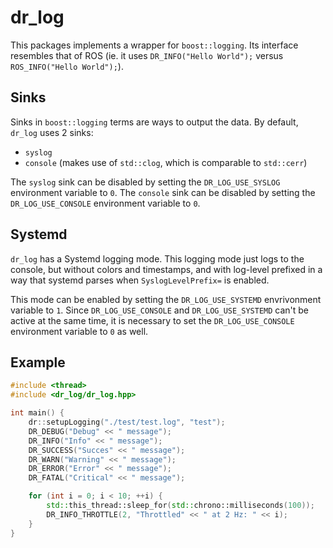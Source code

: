 # dr_log

This packages implements a wrapper for `boost::logging`.
Its interface resembles that of ROS (ie. it uses `DR_INFO("Hello World");` versus `ROS_INFO("Hello World");`).

## Sinks

Sinks in `boost::logging` terms are ways to output the data.
By default, `dr_log` uses 2 sinks:

- `syslog`
- `console` (makes use of `std::clog`, which is comparable to `std::cerr`)

The `syslog` sink can be disabled by setting the `DR_LOG_USE_SYSLOG` environment variable to `0`.
The `console` sink can be disabled by setting the `DR_LOG_USE_CONSOLE` environment variable to `0`.

## Systemd

`dr_log` has a Systemd logging mode. This logging mode just logs to the console,
but without colors and timestamps, and with log-level prefixed in a way that systemd parses 
when `SyslogLevelPrefix=` is enabled.

This mode can be enabled by setting the `DR_LOG_USE_SYSTEMD` envrivonment variable to `1`.
Since `DR_LOG_USE_CONSOLE` and `DR_LOG_USE_SYSTEMD` can't be active at the same time,
it is necessary to set the `DR_LOG_USE_CONSOLE` environment variable to `0` as well.

## Example

```c++
#include <thread>
#include <dr_log/dr_log.hpp>

int main() {
	dr::setupLogging("./test/test.log", "test");
	DR_DEBUG("Debug" << " message");
	DR_INFO("Info" << " message");
	DR_SUCCESS("Succes" << " message");
	DR_WARN("Warning" << " message");
	DR_ERROR("Error" << " message");
	DR_FATAL("Critical" << " message");

	for (int i = 0; i < 10; ++i) {
		std::this_thread::sleep_for(std::chrono::milliseconds(100));
		DR_INFO_THROTTLE(2, "Throttled" << " at 2 Hz: " << i);
	}
}
```
